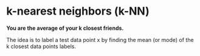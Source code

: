 # k-nearest neighbors (k-NN)

**You are the average of your k closest friends.**

The idea is to label a test data point x by finding the mean (or mode) of the k closest data points labels.
